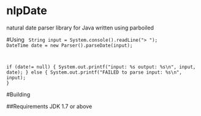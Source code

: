 # nlpDate
natural date parser library for Java written using parboiled


#Using
<code>
String input = System.console().readLine("> ");
DateTime date = new Parser().parseDate(input);

if (date!= null) {
   System.out.printf("input: %s output: %s\n", input, date);
} else {
   System.out.printf("FAILED to parse input: %s\n", input);
}
</code>



#Building

##Requirements
JDK 1.7 or above
